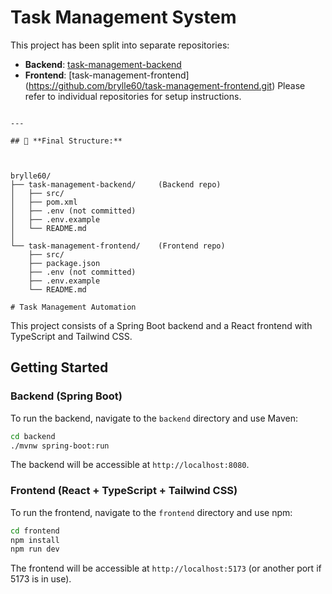 # Task Management System

This project has been split into separate repositories:

- **Backend**: [task-management-backend](https://github.com/brylle60/task-management-backend)
- **Frontend**: [task-management-frontend] (https://github.com/brylle60/task-management-frontend.git)
Please refer to individual repositories for setup instructions.
```

---

## 📂 **Final Structure:**



brylle60/
├── task-management-backend/     (Backend repo)
│   ├── src/
│   ├── pom.xml
│   ├── .env (not committed)
│   ├── .env.example
│   └── README.md
│
└── task-management-frontend/    (Frontend repo)
    ├── src/
    ├── package.json
    ├── .env (not committed)
    ├── .env.example
    └── README.md

```

    # Task Management Automation

This project consists of a Spring Boot backend and a React frontend with TypeScript and Tailwind CSS.

## Getting Started

### Backend (Spring Boot)

To run the backend, navigate to the `backend` directory and use Maven:

```bash
cd backend
./mvnw spring-boot:run
```

The backend will be accessible at `http://localhost:8080`.

### Frontend (React + TypeScript + Tailwind CSS)

To run the frontend, navigate to the `frontend` directory and use npm:

```bash
cd frontend
npm install
npm run dev
```

The frontend will be accessible at `http://localhost:5173` (or another port if 5173 is in use).
